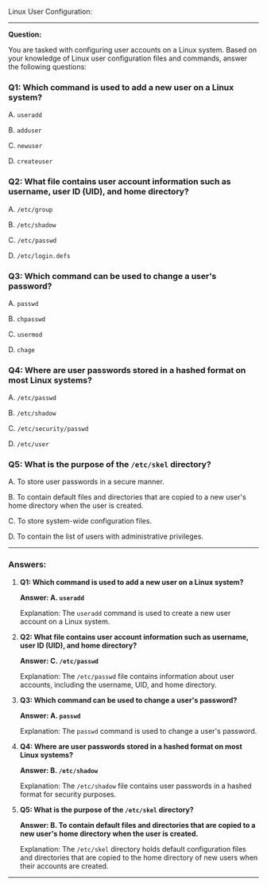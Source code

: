 Linux User Configuration:

---

**Question:**

You are tasked with configuring user accounts on a Linux system. Based on your knowledge of Linux user configuration files and commands, answer the following questions:

### Q1: Which command is used to add a new user on a Linux system?

A. `useradd`

B. `adduser`

C. `newuser`

D. `createuser`

### Q2: What file contains user account information such as username, user ID (UID), and home directory?

A. `/etc/group`

B. `/etc/shadow`

C. `/etc/passwd`

D. `/etc/login.defs`

### Q3: Which command can be used to change a user's password?

A. `passwd`

B. `chpasswd`

C. `usermod`

D. `chage`

### Q4: Where are user passwords stored in a hashed format on most Linux systems?

A. `/etc/passwd`

B. `/etc/shadow`

C. `/etc/security/passwd`

D. `/etc/user`

### Q5: What is the purpose of the `/etc/skel` directory?

A. To store user passwords in a secure manner.

B. To contain default files and directories that are copied to a new user's home directory when the user is created.

C. To store system-wide configuration files.

D. To contain the list of users with administrative privileges.

---

### Answers:

1. **Q1: Which command is used to add a new user on a Linux system?**

   **Answer: A. `useradd`**

   Explanation: The `useradd` command is used to create a new user account on a Linux system.

2. **Q2: What file contains user account information such as username, user ID (UID), and home directory?**

   **Answer: C. `/etc/passwd`**

   Explanation: The `/etc/passwd` file contains information about user accounts, including the username, UID, and home directory.

3. **Q3: Which command can be used to change a user's password?**

   **Answer: A. `passwd`**

   Explanation: The `passwd` command is used to change a user's password.

4. **Q4: Where are user passwords stored in a hashed format on most Linux systems?**

   **Answer: B. `/etc/shadow`**

   Explanation: The `/etc/shadow` file contains user passwords in a hashed format for security purposes.

5. **Q5: What is the purpose of the `/etc/skel` directory?**

   **Answer: B. To contain default files and directories that are copied to a new user's home directory when the user is created.**

   Explanation: The `/etc/skel` directory holds default configuration files and directories that are copied to the home directory of new users when their accounts are created.

---

